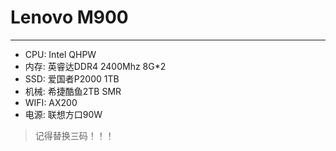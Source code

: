 # Lenovo M900
---
- CPU: Intel QHPW
- 内存: 英睿达DDR4 2400Mhz 8G*2
- SSD: 爱国者P2000 1TB
- 机械: 希捷酷鱼2TB SMR
- WIFI: AX200
- 电源: 联想方口90W

> 记得替换三码！！！